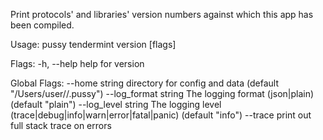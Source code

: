 Print protocols' and libraries' version numbers
against which this app has been compiled.

Usage:
  pussy tendermint version [flags]

Flags:
  -h, --help   help for version

Global Flags:
      --home string         directory for config and data (default "/Users/user//.pussy")
      --log_format string   The logging format (json|plain) (default "plain")
      --log_level string    The logging level (trace|debug|info|warn|error|fatal|panic) (default "info")
      --trace               print out full stack trace on errors
